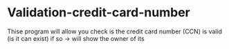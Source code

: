 # Validation-credit-card-number
Thise program will allow you check is the credit card number (CCN) is valid (is it can exist) if so -> will show the owner of its 
